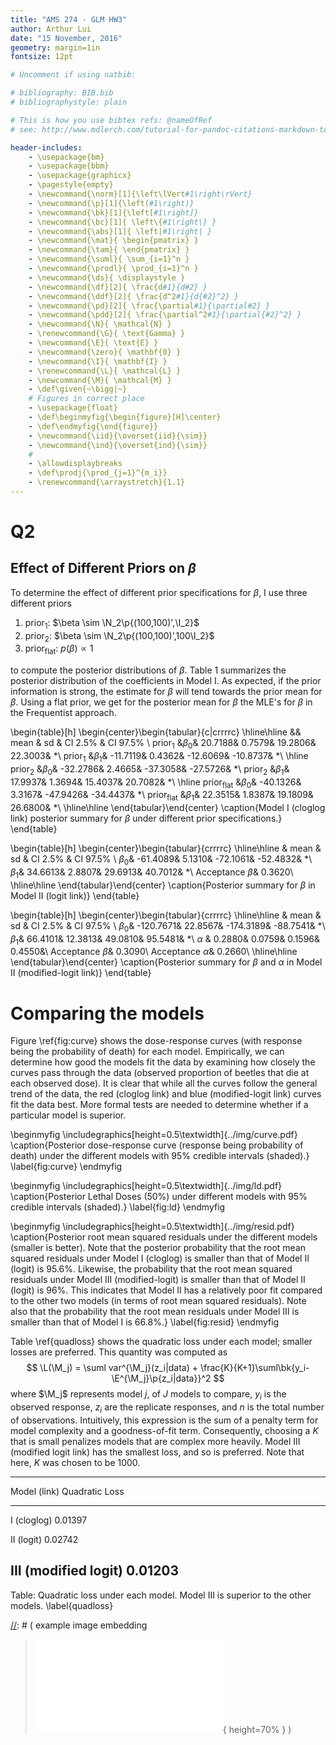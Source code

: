 ```yaml
---
title: "AMS 274 - GLM HW3"
author: Arthur Lui
date: "15 November, 2016"
geometry: margin=1in
fontsize: 12pt

# Uncomment if using natbib:

# bibliography: BIB.bib
# bibliographystyle: plain 

# This is how you use bibtex refs: @nameOfRef
# see: http://www.mdlerch.com/tutorial-for-pandoc-citations-markdown-to-latex.html)

header-includes: 
    - \usepackage{bm}
    - \usepackage{bbm}
    - \usepackage{graphicx}
    - \pagestyle{empty}
    - \newcommand{\norm}[1]{\left\lVert#1\right\rVert}
    - \newcommand{\p}[1]{\left(#1\right)}
    - \newcommand{\bk}[1]{\left[#1\right]}
    - \newcommand{\bc}[1]{ \left\{#1\right\} }
    - \newcommand{\abs}[1]{ \left|#1\right| }
    - \newcommand{\mat}{ \begin{pmatrix} }
    - \newcommand{\tam}{ \end{pmatrix} }
    - \newcommand{\suml}{ \sum_{i=1}^n }
    - \newcommand{\prodl}{ \prod_{i=1}^n }
    - \newcommand{\ds}{ \displaystyle }
    - \newcommand{\df}[2]{ \frac{d#1}{d#2} }
    - \newcommand{\ddf}[2]{ \frac{d^2#1}{d{#2}^2} }
    - \newcommand{\pd}[2]{ \frac{\partial#1}{\partial#2} }
    - \newcommand{\pdd}[2]{ \frac{\partial^2#1}{\partial{#2}^2} }
    - \newcommand{\N}{ \mathcal{N} }
    - \renewcommand{\G}{ \text{Gamma} }
    - \newcommand{\E}{ \text{E} }
    - \newcommand{\zero}{ \mathbf{0} }
    - \newcommand{\I}{ \mathbf{I} }
    - \renewcommand{\L}{ \mathcal{L} }
    - \newcommand{\M}{ \mathcal{M} }
    - \def\given{~\bigg|~}
    # Figures in correct place
    - \usepackage{float}
    - \def\beginmyfig{\begin{figure}[H]\center}
    - \def\endmyfig{\end{figure}}
    - \newcommand{\iid}{\overset{iid}{\sim}}
    - \newcommand{\ind}{\overset{ind}{\sim}}
    # 
    - \allowdisplaybreaks
    - \def\prodj{\prod_{j=1}^{m_i}}
    - \renewcommand{\arraystretch}{1.1}
---
```


# Q2 

## Effect of Different Priors on $\beta$

To determine the effect of different prior specifications for $\beta$, I use
three different priors

1. prior$_1$: $\beta \sim \N_2\p{(100,100)',\I_2}$
2. prior$_2$: $\beta \sim \N_2\p{(100,100)',100\I_2}$
3. prior$_\text{flat}$: $p(\beta) \propto 1$

to compute the posterior distributions of $\beta$. Table 1 summarizes the posterior
distribution of the coefficients in Model I. As expected, if the prior information
is strong, the estimate for $\beta$ will tend towards the prior mean for $\beta$.
Using a flat prior, we get for the posterior mean for $\beta$ the MLE's for 
$\beta$ in the Frequentist approach.

\begin{table}[h]
\begin{center}\begin{tabular}{c|crrrrc}
\hline\hline
&& mean & sd & CI 2.5\% & CI 97.5\% \\
prior$_1$ &$\beta_{0}$&   20.7188&    0.7579&   19.2806&   22.3003&  *\\
prior$_1$ &$\beta_{1}$&  -11.7119&    0.4362&  -12.6069&  -10.8737&  *\\
\hline
prior$_2$ &$\beta_{0}$&  -32.2786&    2.4665&  -37.3058&  -27.5726&  *\\
prior$_2$ &$\beta_{1}$&   17.9937&    1.3694&   15.4037&   20.7082&  *\\
\hline
prior$_{\text{flat}}$ &$\beta_{0}$&  -40.1326&    3.3167&  -47.9426&  -34.4437&  *\\
prior$_{\text{flat}}$ &$\beta_{1}$&   22.3515&    1.8387&   19.1809&   26.6800&  *\\
\hline\hline
\end{tabular}\end{center}
\caption{Model I (cloglog link) posterior summary for $\beta$ under different prior specifications.}
\end{table}

\begin{table}[h]
\begin{center}\begin{tabular}{crrrrc}
\hline\hline
& mean & sd & CI 2.5\% & CI 97.5\% \\
$\beta_{0}$&  -61.4089&    5.1310&  -72.1061&  -52.4832&  *\\
$\beta_{1}$&   34.6613&    2.8807&   29.6913&   40.7012&  *\\
Acceptance $\beta$&    0.3620\\
\hline\hline
\end{tabular}\end{center}
\caption{Posterior summary for $\beta$ in Model II (logit link)}
\end{table}

\begin{table}[h]
\begin{center}\begin{tabular}{crrrrc}
\hline\hline
& mean & sd & CI 2.5\% & CI 97.5\% \\
$\beta_{0}$& -120.7671&   22.8567& -174.3189&  -88.7541&  *\\
$\beta_{1}$&   66.4101&   12.3813&   49.0810&   95.5481&  *\\
$\alpha$  &    0.2880&    0.0759&    0.1596&    0.4550&\\
Acceptance $\beta$&    0.3090\\
Acceptance $\alpha$&    0.2660\\
\hline\hline
\end{tabular}\end{center}
\caption{Posterior summary for $\beta$ and $\alpha$ in Model II (modified-logit link)}
\end{table}

# Comparing the models

Figure \ref{fig:curve} shows the dose-response curves (with response being the
probability of death) for each model. Empirically, we can determine how good
the models fit the data by examining how closely the curves pass through the
data (observed proportion of beetles that die at each observed dose). It is clear
that while all the curves follow the general trend of the data, the 
red (cloglog link) and blue (modified-logit link) curves fit the data best.
More formal tests are needed to determine whether if a particular model is
superior.

\beginmyfig
\includegraphics[height=0.5\textwidth]{../img/curve.pdf}
\caption{Posterior dose-response curve (response being probability of death) under the different models with 95\% credible intervals (shaded).}
\label{fig:curve}
\endmyfig

\beginmyfig
\includegraphics[height=0.5\textwidth]{../img/ld.pdf}
\caption{Posterior Lethal Doses (50\%) under different models with 95\% credible intervals (shaded).}
\label{fig:ld}
\endmyfig

\beginmyfig
\includegraphics[height=0.5\textwidth]{../img/resid.pdf}
\caption{Posterior root mean squared residuals under the different models (smaller is better). Note that the posterior probability that the root mean squared residuals under Model I (cloglog) is smaller than that of Model II (logit) is 95.6\%. Likewise, the probability that the root mean squared residuals under Model III (modified-logit) is smaller than that of Model II (logit) is 96\%. This indicates that Model II has a relatively poor fit compared to the other two models (in terms of root mean squared residuals). Note also that the probability that the root mean residuals under Model III is smaller than that of Model I is 66.8\%.}
\label{fig:resid}
\endmyfig

Table \ref{quadloss} shows the quadratic loss under each model; smaller losses are preferred. This quantity was computed as
$$
\L(\M_j) = \suml var^{\M_j}(z_i|data) + \frac{K}{K+1}\suml\bk{y_i-\E^{\M_j}\p{z_i|data}}^2
$$
where $\M_j$ represents model $j$, of $J$ models to compare, $y_i$ is the
observed response, $z_i$ are the replicate responses, and $n$ is the total
number of observations. Intuitively, this expression is the sum of a penalty
term for model complexity and a goodness-of-fit term. Consequently, choosing a
$K$ that is small penalizes models that are complex more heavily. Model III
(modified logit link) has the smallest loss, and so is preferred. Note that
here, $K$ was chosen to be 1000.

--------------------------------------
 Model (link)          Quadratic Loss
--------------------- ----------------
I (cloglog)             0.01397

II (logit)              0.02742

III (modified logit)    **0.01203**
--------------------------------------

Table: Quadratic loss under each model. Model III is superior to the other models. \label{quadloss}

[//]: # (Footnotes:)

[//]: # ( example image embedding
\beginmyfig
\includegraphics[height=0.5\textwidth]{path/to/img/img.pdf}
\caption{some caption}
\label{fig:mylabel}
% reference by: \ref{fig:mylabel}
\endmyfig
)
[//]: # ( example image embedding
> ![some caption.\label{mylabel}](path/to/img/img.pdf){ height=70% }
)

[//]: # ( example two figs side-by-side
\begin{figure*}
  \begin{minipage}{.45\linewidth}
    \centering \includegraphics[height=1\textwidth]{img1.pdf}
    \caption{some caption}
    \label{fig:myLabel1}
  \end{minipage}\hfill
  \begin{minipage}{.45\linewidth}
    \centering \includegraphics[height=1\textwidth]{img2.pdf}
    \caption{some caption}
    \label{fig:myLabel2}
  \end{minipage}
\end{figure*}
)
